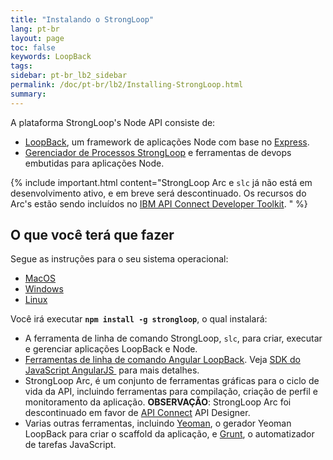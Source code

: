 ```yaml
---
title: "Instalando o StrongLoop"
lang: pt-br
layout: page
toc: false
keywords: LoopBack
tags:
sidebar: pt-br_lb2_sidebar
permalink: /doc/pt-br/lb2/Installing-StrongLoop.html
summary:
---
```


A plataforma StrongLoop's Node API consiste de:

*   [LoopBack](index.html), um framework de aplicações Node com base no [Express](http://expressjs.com/).
*   [Gerenciador de Processos StrongLoop](https://strong-pm.io) e ferramentas de devops embutidas para aplicações Node.

{% include important.html content="StrongLoop Arc e `slc` já não está em desenvolvimento ativo, e em breve será descontinuado. Os recursos do Arc's estão sendo incluídos no [IBM API Connect Developer Toolkit](https://developer.ibm.com/apiconnect).
" %}

## O que você terá que fazer

Segue as instruções para o seu sistema operacional:

* [MacOS](Installing-on-MacOS.html)
* [Windows](Installing-on-Windows.html)
* [Linux](Installing-on-Linux.html)

Você irá executar **`npm install -g strongloop`**, o qual instalará:

*   A ferramenta de linha de comando StrongLoop, `slc`, para criar, executar e gerenciar aplicações LoopBack e Node.
*   [Ferramentas de linha de comando Angular LoopBack](https://github.com/strongloop/loopback-sdk-angular-cli). Veja [SDK do JavaScript AngularJS ](AngularJS-JavaScript-SDK) para mais detalhes.
*   StrongLoop Arc, é um conjunto de ferramentas gráficas para o ciclo de vida da API, incluindo ferramentas para compilação, criação de perfil e monitoramento da aplicação. **OBSERVAÇÃO**: StrongLoop Arc foi descontinuado em favor de [API Connect](https://developer.ibm.com/apiconnect/) API Designer.
*   Varias outras ferramentas, incluindo [Yeoman](http://yeoman.io/), o gerador Yeoman LoopBack para criar o scaffold da aplicação, e [Grunt](http://gruntjs.com/), o automatizador de tarefas JavaScript.
